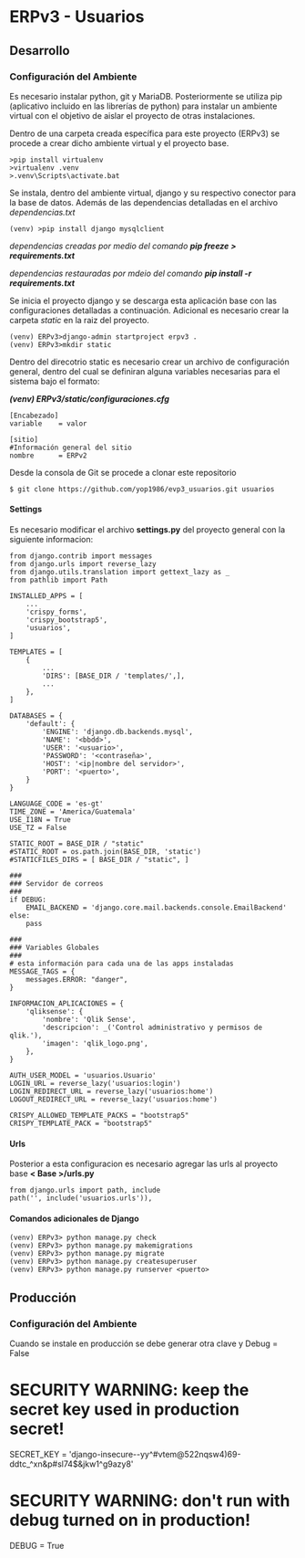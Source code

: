 # ERPv3 - Usuarios

## Desarrollo

### Configuración del Ambiente

Es necesario instalar python, git y MariaDB. Posteriormente se utiliza pip 
(aplicativo incluido en las librerías de python) para instalar un ambiente 
virtual con el objetivo de aislar el proyecto de otras instalaciones.

Dentro de una carpeta creada específica para este proyecto (ERPv3) se 
procede a crear dicho ambiente virtual y el proyecto base.

    >pip install virtualenv
    >virtualenv .venv
    >.venv\Scripts\activate.bat

Se instala, dentro del ambiente virtual, django y su respectivo conector para 
la base de datos. Además de las dependencias detalladas en el archivo 
_dependencias.txt_

    (venv) >pip install django mysqlclient

*dependencias creadas por medio del comando __pip freeze > requirements.txt__*

*dependencias restauradas por mdeio del comando __pip install -r requirements.txt__*

Se inicia el proyecto django y se descarga esta aplicación base con las 
configuraciones detalladas a continuación. Adicional es necesario crear 
la carpeta _static_ en la raiz del proyecto.

    (venv) ERPv3>django-admin startproject erpv3 .
    (venv) ERPv3>mkdir static

Dentro del direcotrio static es necesario crear un archivo de configuración 
general, dentro del cual se definiran alguna variables necesarias para el 
sistema bajo el formato: 

*__(venv) ERPv3/static/configuraciones.cfg__*

	[Encabezado]
	variable 	= valor

	[sitio]
	#Información general del sitio
	nombre 		= ERPv2

Desde la consola de Git se procede a clonar este repositorio

    $ git clone https://github.com/yop1986/evp3_usuarios.git usuarios

#### Settings

Es necesario modificar el archivo **settings.py** del proyecto general con la
siguiente informacion:

	from django.contrib import messages
	from django.urls import reverse_lazy
	from django.utils.translation import gettext_lazy as _
	from pathlib import Path

	INSTALLED_APPS = [
		...
	    'crispy_forms',
	    'crispy_bootstrap5',
	    'usuarios',
	]

	TEMPLATES = [
	    {
	        ...
	        'DIRS': [BASE_DIR / 'templates/',],
	        ...
	    },
	]

	DATABASES = {
	    'default': {
	        'ENGINE': 'django.db.backends.mysql',
	        'NAME': '<bbdd>',
	        'USER': '<usuario>',
	        'PASSWORD': '<contraseña>',
	        'HOST': '<ip|nombre del servidor>',
	        'PORT': '<puerto>',
	    }
	}

	LANGUAGE_CODE = 'es-gt'
	TIME_ZONE = 'America/Guatemala'
	USE_I18N = True
	USE_TZ = False

	STATIC_ROOT = BASE_DIR / "static"
	#STATIC_ROOT = os.path.join(BASE_DIR, 'static')
	#STATICFILES_DIRS = [ BASE_DIR / "static", ]

	###
	### Servidor de correos
	###
	if DEBUG:
	    EMAIL_BACKEND = 'django.core.mail.backends.console.EmailBackend'
	else:
	    pass

	###
	### Variables Globales
	###
	# esta información para cada una de las apps instaladas
	MESSAGE_TAGS = {
	    messages.ERROR: "danger",
	}

	INFORMACION_APLICACIONES = {
	    'qliksense': {
	        'nombre': 'Qlik Sense',
	        'descripcion': _('Control administrativo y permisos de qlik.'),
	        'imagen': 'qlik_logo.png',
	    },
	}

	AUTH_USER_MODEL = 'usuarios.Usuario'
	LOGIN_URL = reverse_lazy('usuarios:login')
	LOGIN_REDIRECT_URL = reverse_lazy('usuarios:home')
	LOGOUT_REDIRECT_URL = reverse_lazy('usuarios:home')

	CRISPY_ALLOWED_TEMPLATE_PACKS = "bootstrap5"
	CRISPY_TEMPLATE_PACK = "bootstrap5"

#### Urls

Posterior a esta configuracion es necesario agregar las urls al proyecto base __< Base >/urls.py__

	from django.urls import path, include
    path('', include('usuarios.urls')),

#### Comandos adicionales de Django

	(venv) ERPv3> python manage.py check
	(venv) ERPv3> python manage.py makemigrations
	(venv) ERPv3> python manage.py migrate
	(venv) ERPv3> python manage.py createsuperuser
	(venv) ERPv3> python manage.py runserver <puerto>






## Producción

### Configuración del Ambiente


Cuando se instale en producción se debe generar otra clave y Debug = False

# SECURITY WARNING: keep the secret key used in production secret!
SECRET_KEY = 'django-insecure--yy^#vtem@522nqsw4)69-ddtc_^xn&p#sl74$&jkw1^g9azy8'
# SECURITY WARNING: don't run with debug turned on in production!
DEBUG = True